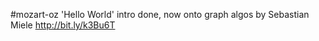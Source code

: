 #mozart-oz 'Hello World' intro done, now onto graph algos by Sebastian Miele <a href="http://bit.ly/k3Bu6T">http://bit.ly/k3Bu6T</a>